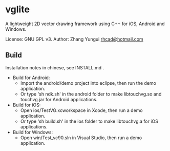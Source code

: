 vglite
======
A lightweight 2D vector drawing framework using C++ for iOS, Android and Windows.

License: GNU GPL v3. Author: Zhang Yungui <rhcad@hotmail.com>

Build
------
Installation notes in chinese, see INSTALL.md .
* Build for Android:
  * Import the android/demo project into eclipse, then run the demo application.
  * Or type 'sh ndk.sh' in the android folder to make libtouchvg.so and touchvg.jar for Android applications.
* Build for iOS:
  * Open ios/TestVG.xcworkspace in Xcode, then run a demo application.
  * Or type 'sh build.sh' in the ios folder to make libtouchvg.a for iOS applications.
* Build for Windows:
  * Open win/Test_vc90.sln in Visual Studio, then run a demo application.